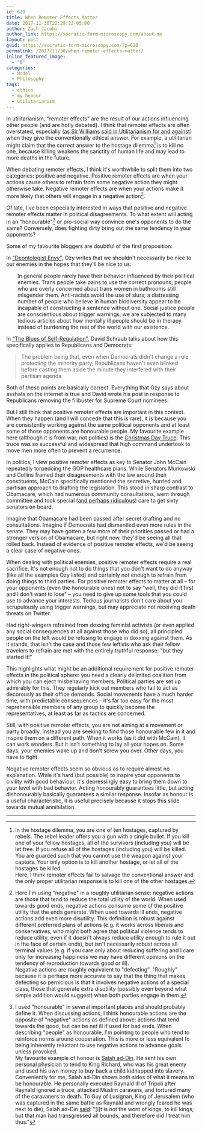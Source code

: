 ```yaml
---
id: 620
title: When Remoter Effects Matter
date: 2017-11-30T22:29:22-05:00
author: Zach Jacobi
author_link: https://socratic-form-microscopy.com/about-me
layout: post
guid: https://socratic-form-microscopy.com/?p=620
permalink: /2017/11/30/when-remoter-effects-matter/
inline_featured_image:
  - "0"
categories:
  - Model
  - Philosophy
tags:
  - ethics
  - my honour
  - utilitarianism
---
```


In utilitarianism, "remoter effects" are the result of our actions influencing other people (and are hotly debated). I think that remoter effects are often overstated, especially (<a href="{{ site.baseurl }}/2017/07/16/book-review-utilitarianism-for-and-against-part-2/">as Sir Williams said in Utilitarianism for and against</a>) when they give the conventionally ethical answer. For example, a utilitarian might claim that the correct answer to the hostage dilemma[^1] is to kill no one, because killing weakens the sanctity of human life and may lead to more deaths in the future.

When debating remoter effects, I think it's worthwhile to split them into two categories: positive and negative. Positive remoter effects are when your actions cause others to refrain from some negative action they might otherwise take. Negative remoter effects are when your actions make it more likely that others will engage in a negative action[^2].

Of late, I've been especially interested in ways that positive and negative remoter effects matter in political disagreements. To what extent will acting in an "honourable"[^3] or pro-social way convince one's opponents to do the same? Conversely, does fighting dirty bring out the same tendency in your opponents?

Some of my favourite bloggers are doubtful of the first proposition:

In <a href="https://thingofthings.wordpress.com/2017/09/23/deontologist-envy/">"Deontologist Envy"</a>, Ozy writes that we shouldn't necessarily be nice to our enemies in the hopes that they'll be nice to us:

<p style="padding-left: 30px;">In general people rarely have their behavior influenced by their political enemies. Trans people take pains to use the correct pronouns; people who are overly concerned about trans women in bathrooms still misgender them. Anti-racists avoid the use of slurs; a distressing number of people who believe in human biodiversity appear to be incapable of constructing a sentence without one. Social justice people are conscientious about trigger warnings; we are subjected to many tedious articles about how mentally ill people should be in therapy instead of burdening the rest of the world with our existence.</p>
In <a href="http://dsadevil.blogspot.ca/2017/05/the-blues-of-self-regulation.html">"The Blues of Self-Regulation"</a>, David Schraub talks about how this specifically applies to Republicans and Democrats:
<blockquote>The problem being that, even when Democrats didn't change a rule protecting the minority party, Republicans haven't even blinked before casting them aside the minute they interfered with their partisan agenda.</blockquote>
Both of these points are basically correct. Everything that Ozy says about asshats on the internet is true and David wrote his post in response to Republicans removing the filibuster for Supreme Court nominees.

But I still think that positive remoter effects are important in this context. When they happen (and I will concede that this is rare), it is because you are consistently working against the same political opponents and at least some of those opponents are honourable people. My favourite example here (although it is from war, not politics) is the <a href="https://en.wikipedia.org/wiki/Christmas_truce">Christmas Day Truce</a>. This truce was so successful and widespread that high command undertook to move men more often to prevent a recurrence.

In politics, I view positive remoter effects as key to Senator John McCain repeatedly torpedoing the GOP healthcare plans. While Senators Murkowski and Collins framed their disagreements with the law around their constituents, McCain specifically mentioned the secretive, hurried and partisan approach to drafting the legislation. This stood in sharp contrast to Obamacare, which had numerous community consultations, went through committee and took special (<a href="http://www.washingtonpost.com/wp-dyn/content/article/2009/11/21/AR2009112102272_pf.html">and perhaps ridiculous</a>) care to get sixty senators on board.

Imagine that Obamacare had been passed after secret drafting and no consultations. Imagine if Democrats had dismantled even more rules in the senate. They may have gotten a few more of their priorities passed or had a stronger version of Obamacare, but right now, they'd be seeing all that rolled back. Instead of evidence of positive remoter effects, we'd be seeing a clear case of negative ones.

When dealing with political enemies, positive remoter effects require a real sacrifice. It's not enough not to do things that you don't want to do anyway (like all the examples Ozy listed) and certainly not enough to refrain from doing things to third parties. For positive remoter effects to matter at all – for your opponents (even the honourable ones) not to say "well, they did it first and I don't want to lose" – you need to give up some tools that you could use to advance your interests. Tedious journalists don't care about you scrupulously using trigger warnings, but may appreciate not receiving death threats on Twitter.

Had right-wingers refrained from doxxing feminist activists (or even applied any social consequences at all against those who did so), all principled people on the left would be refusing to engage in doxxing against them. As it stands, that isn't the case and those few leftists who ask their fellow travelers to refrain are met with the entirely truthful response: "but they started it!"

This highlights what might be an additional requirement for positive remoter effects in the political sphere: you need a clearly delimited coalition from which you can eject misbehaving members. Political parties are set up admirably for this. They regularly kick out members who fail to act as decorously as their office demands. Social movements have a much harder time, with predictable consequences – it's far too easy for the most reprehensible members of any group to quickly become the representatives, at least as far as tactics are concerned.

Still, with positive remoter effects, you are not aiming at a movement or party broadly. Instead you are seeking to find those honourable few in it and inspire them on a different path. When it works (as it did with McCain), it can work wonders. But it isn't something to lay all your hopes on. Some days, your enemies wake up and don't screw you over. Other days, you have to fight.

Negative remoter effects seem so obvious as to require almost no explanation. While it's hard (but possible) to inspire your opponents to civility with good behaviour, it's depressingly easy to bring them down to your level with bad behavior. Acting honourably guarantees little, but acting dishonourably basically guarantees a similar response. Insofar as honour is a useful characteristic, it is useful precisely because it stops this slide towards mutual annihilation.

<hr class="post-end" />

[^1]: In the hostage dilemma, you are one of ten hostages, captured by rebels. The rebel leader offers you a gun with a single bullet. If you kill one of your fellow hostages, all of the survivors (including you) will be let free. If you refuse all of the hostages (including you) will be killed. You are guarded such that you cannot use the weapon against your captors. Your only option is to kill another hostage, or let all of the hostages be killed.<br />Here, I think remoter effects fail to salvage the conventional answer and the only proper utilitarian response is to kill one of the other hostages.
[^2]:
    Here I'm using "negative" in a roughly utilitarian sense: negative actions are those that tend to reduce the total utility of the world. When used towards good ends, negative actions consume some of the positive utility that the ends generate. When used towards ill ends, negative actions add even more disutility. This definition is robust against different preferred plans of actions (e.g. it works across liberals and conservatives, who might both agree that political violence tends to reduce utility, even if it doesn't always reduce utility enough to rule it out in the face of certain ends), but isn't necessarily robust across all terminal values (e.g. if you care only about reducing suffering and I care only for increasing happiness we may have different opinions on the tendency of reproduction towards good or ill).<br />Negative actions are roughly equivalent to "defecting". "Roughly" because it is perhaps more accurate to say that the thing that makes defecting so pernicious is that it involves negative actions of a special class, those that generate extra disutility (possibly even beyond what simple addition would suggest) when both parties engage in them.
    [^3]: I used "honourable" in several important places and should probably define it. When discussing actions, I think honourable actions are the opposite of "negative" actions as defined above: actions that tend towards the good, but can be net ill if used for bad ends. When describing "people" as honourable, I'm pointing to people who tend to reinforce norms around cooperation. This is more or less equivalent to being inherently reluctant to use negative actions to advance goals unless provoked.<br />My favourite example of honour is <a href="https://en.wikipedia.org/wiki/Saladin">Salah ad-Din</a>. He sent his own personal physician to tend to King Richard, who was his great enemy and used his own money to buy back a child kidnapped into slavery. Conveniently for me, Salah ad-Din shows both sides of what it means to be honourable. He personally executed Raynald III of Tripoli after Raynald ignored a truce, attacked Muslim caravans, and tortured many of the caravaners to death. To Guy of Lusignan, King of Jerusalem (who was captured in the same battle as Raynald and wrongly feared he was next to die), Salah ad-Din <a href="https://en.wikipedia.org/wiki/Saladin#Wars_against_Crusaders">said</a>: "[i]t is not the wont of kings, to kill kings; but that man had transgressed all bounds, and therefore did I treat him thus."
